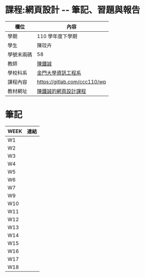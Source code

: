 # 課程:網頁設計 -- 筆記、習題與報告

欄位 | 內容
-----|-----
學期 | 110 學年度下學期
學生 |  陳玟卉
學號末兩碼 | 58
教師 | [陳鍾誠](https://www.nqu.edu.tw/educsie/index.php?act=blog&code=list&ids=4)
學校科系 | [金門大學資訊工程系](https://www.nqu.edu.tw/educsie/index.php)
課程內容 | https://gitlab.com/ccc110/wp
教材網址 | [陳鍾誠的網頁設計課程](https://kinmen6.com/root/%E9%99%B3%E9%8D%BE%E8%AA%A0/%E8%AA%B2%E7%A8%8B/%E7%B6%B2%E9%A0%81%E8%A8%AD%E8%A8%88/README.md)

# 筆記

WEEK | 連結
----  | ----
W1 | 
W2 | 
W3 | 
W4 | 
W5 | 
W6 | 
W7 | 
W9 | 
W10 | 
W11 | 
W12 | 
W13 | 
W14 | 
W15 | 
W16 | 
W17 | 
W18 | 
